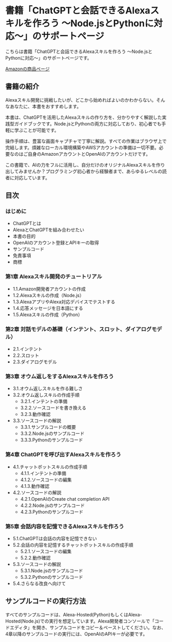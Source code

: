 # 書籍「ChatGPTと会話できるAlexaスキルを作ろう 〜Node.jsとPythonに対応〜」のサポートページ

こちらは書籍「ChatGPTと会話できるAlexaスキルを作ろう 〜Node.jsとPythonに対応〜」のサポートページです。

[Amazonの商品ページ](https://www.amazon.co.jp/dp/B0CCTMGRR2)

## 書籍の紹介

Alexaスキル開発に挑戦したいが、どこから始めればよいのかわからない。そんなあなたに、本書をおすすめします。

本書は、ChatGPTを活用したAlexaスキルの作り方を、分かりやすく解説した実践型ガイドブックです。Node.jsとPythonの両方に対応しており、初心者でも手軽に学ぶことが可能です。

操作手順は、豊富な画面キャプチャで丁寧に解説。すべての作業はブラウザ上で完結します。煩雑なローカル環境構築やAWSアカウントの準備は一切不要。必要なのはご自身のAmazonアカウントとOpenAIのアカウントだけです。

この書籍で、AIの力をフルに活用し、自分だけのオリジナルAlexaスキルを作り出してみませんか？プログラミング初心者から経験者まで、あらゆるレベルの読者に対応しています。

## 目次

### はじめに

- ChatGPTとは
- AlexaとChatGPTを組み合わせたい
- 本書の目的
- OpenAIのアカウント登録とAPIキーの取得
- サンプルコード
- 免責事項
- 商標

### 第1章 Alexaスキル開発のチュートリアル

- 1.1.Amazon開発者アカウントの作成
- 1.2.Alexaスキルの作成（Node.js）
- 1.3.AlexaアプリやAlexa対応デバイスでテストする
- 1.4.応答メッセージを日本語にする
- 1.5.Alexaスキルの作成（Python）

### 第2章 対話モデルの基礎（インテント、スロット、ダイアログモデル）

- 2.1.インテント
- 2.2.スロット
- 2.3.ダイアログモデル

### 第3章 オウム返しをするAlexaスキルを作ろう

- 3.1.オウム返しスキルを作る難しさ
- 3.2.オウム返しスキルの作成手順
  - 3.2.1.インテントの準備
  - 3.2.2.ソースコードを書き換える
  - 3.2.3.動作確認
- 3.3.ソースコードの解説
  - 3.3.1.サンプルコードの概要
  - 3.3.2.Node.jsのサンプルコード
  - 3.3.3.Pythonのサンプルコード

### 第4章 ChatGPTを呼び出すAlexaスキルを作ろう

- 4.1.チャットボットスキルの作成手順
  - 4.1.1.インテントの準備
  - 4.1.2.ソースコードの編集
  - 4.1.3.動作確認
- 4.2.ソースコードの解説
  - 4.2.1.OpenAIのCreate chat completion API
  - 4.2.2.Node.jsのサンプルコード
  - 4.2.3.Pythonのサンプルコード

### 第5章 会話内容を記憶できるAlexaスキルを作ろう

- 5.1.ChatGPTは会話の内容を記憶できない
- 5.2.会話の内容を記憶するチャットボットスキルの作成手順
  - 5.2.1.ソースコードの編集
  - 5.2.2.動作確認
- 5.3.ソースコードの解説
  - 5.3.1.Node.jsのサンプルコード
  - 5.3.2.Pythonのサンプルコード
- 5.4.さらなる改良へ向けて

## サンプルコードの実行方法

すべてのサンプルコードは、Alexa-Hosted(Python)もしくはAlexa-Hosted(Node.js)での実行を想定しています。Alexa開発者コンソールで「コードエディタ」を開き、サンプルコードをコピー＆ペーストしてください。なお、4章以降のサンプルコードの実行には、OpenAIのAPIキーが必要です。
